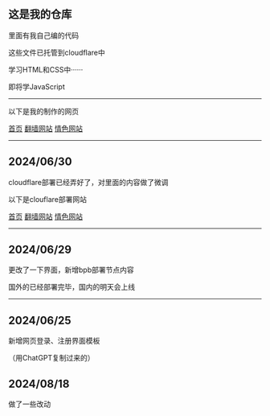 <!DOCTYPE html>
<html lang="zh-CN">
    <h2>这是我的仓库</h2>
    <p>里面有我自己编的代码</p>
    <p>这些文件已托管到cloudflare中</p>
    <p>学习HTML和CSS中······</p>
    <p>即将学JavaScript</p><hr />
    <p>以下是我的制作的网页</p>
    <a href="https://frontpage-4gl.pages.dev/">首页</a>
    <a href="https://fanqiang-c9l.pages.dev/">翻墙网站</a>
    <a href="https://r18-ees.pages.dev/">情色网站</a><hr />
    <h2>2024/06/30</h2>
    <p>cloudflare部署已经弄好了，对里面的内容做了微调</p>
    <p>以下是clouflare部署网站</p>
    <a href="https://frontpage-4gl.pages.dev/">首页</a>
    <a href="https://fanqiang-c9l.pages.dev/">翻墙网站</a>
    <a href="https://r18-ees.pages.dev/">情色网站</a><hr />
    <h2>2024/06/29</h2>
    <p>更改了一下界面，新增bpb部署节点内容</p>
    <p>国外的已经部署完毕，国内的明天会上线</p><hr />
    <h2>2024/06/25</h2>
    <p>新增网页登录、注册界面模板</p>
    <p>（用ChatGPT复制过来的）</p>
    <h2>2024/08/18</h2>
    <p>做了一些改动</p>
</html>
